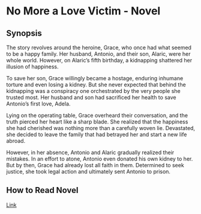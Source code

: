 # No More a Love Victim - Novel

<h2>Synopsis</h2>
The story revolves around the heroine, Grace, who once had what seemed to be a happy family. Her husband, Antonio, and their son, Alaric, were her whole world. However, on Alaric’s fifth birthday, a kidnapping shattered her illusion of happiness.

To save her son, Grace willingly became a hostage, enduring inhumane torture and even losing a kidney. But she never expected that behind the kidnapping was a conspiracy one orchestrated by the very people she trusted most. Her husband and son had sacrificed her health to save Antonio’s first love, Adela.

Lying on the operating table, Grace overheard their conversation, and the truth pierced her heart like a sharp blade. She realized that the happiness she had cherished was nothing more than a carefully woven lie. Devastated, she decided to leave the family that had betrayed her and start a new life abroad.

However, in her absence, Antonio and Alaric gradually realized their mistakes. In an effort to atone, Antonio even donated his own kidney to her. But by then, Grace had already lost all faith in them. Determined to seek justice, she took legal action and ultimately sent Antonio to prison.

<h2>How to Read Novel</h2>
<a href="https://play.google.com/store/apps/details?id=com.zhangyue.read" target="_blank" rel="noopener">Link</a>
